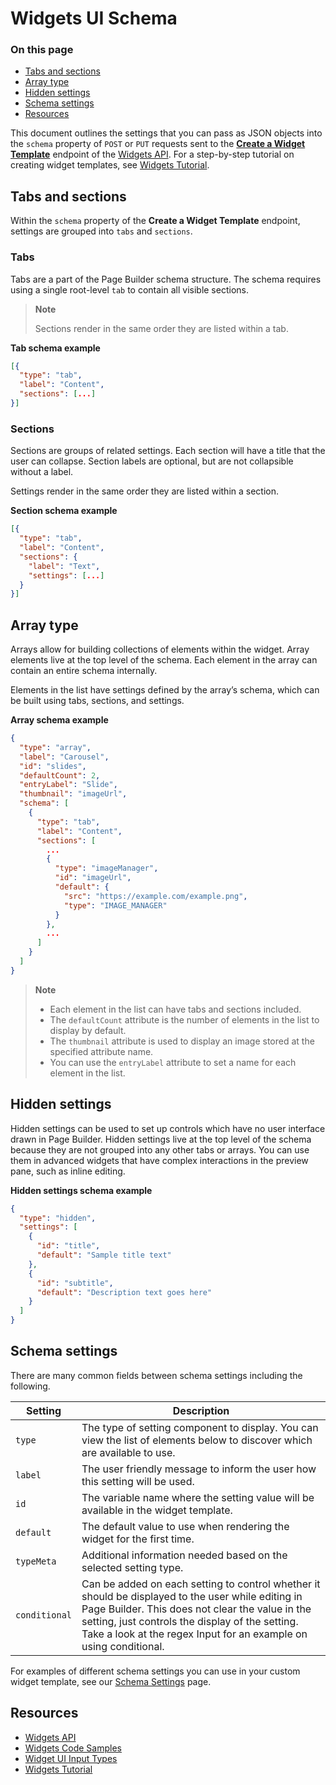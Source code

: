# Widgets UI Schema

<div class="otp" id="no-index">

### On this page
- [Tabs and sections](#tabs-and-sections)
- [Array type](#array-type)
- [Hidden settings](#hidden-settings)
- [Schema settings](#schema-settings)
- [Resources](#resources)

</div>

This document outlines the settings that you can pass as JSON objects into the `schema` property of `POST` or `PUT` requests sent to the [**Create a Widget Template**](https://developer.bigcommerce.com/api-reference/store-management/widgets/widget-template/createwidgettemplate) endpoint of the [Widgets API](https://developer.bigcommerce.com/api-docs/store-management/widgets/overview). For a step-by-step tutorial on creating widget templates, see [Widgets Tutorial](https://developer.bigcommerce.com/api-docs/store-management/widgets/tutorial). 

## Tabs and sections
Within the `schema` property of the **Create a Widget Template** endpoint, settings are grouped into `tabs` and `sections`.

### Tabs
Tabs are a part of the Page Builder schema structure. The schema requires using a single root-level `tab` to contain all visible sections.

>**Note**
>
>Sections render in the same order they are listed within a tab.

**Tab schema example**
```json
[{
  "type": "tab",
  "label": "Content",
  "sections": [...]
}]
```

### Sections
Sections are groups of related settings. Each section will have a title that the user can collapse. Section labels are optional, but are not collapsible without a label.

Settings render in the same order they are listed within a section.

**Section schema example**
```json
[{
  "type": "tab",
  "label": "Content",
  "sections": {
    "label": "Text",
    "settings": [...]
  }
}]
```

## Array type
Arrays allow for building collections of elements within the widget. Array elements live at the top level of the schema. Each element in the array can contain an entire schema internally.

Elements in the list have settings defined by the array’s schema, which can be built using tabs, sections, and settings.

**Array schema example**
```json
{
  "type": "array",
  "label": "Carousel",
  "id": "slides",
  "defaultCount": 2,
  "entryLabel": "Slide",
  "thumbnail": "imageUrl",
  "schema": [
    {
      "type": "tab",
      "label": "Content",
      "sections": [
        ...
        {
          "type": "imageManager",
          "id": "imageUrl",
          "default": {
            "src": "https://example.com/example.png",
            "type": "IMAGE_MANAGER"
          }
        },
        ...
      ]
    }
  ]
}

```
>**Note**
>
>- Each element in the list can have tabs and sections included.
>- The `defaultCount` attribute is the number of elements in the list to display by default.
>- The `thumbnail` attribute is used to display an image stored at the specified attribute name.
>- You can use the `entryLabel` attribute to set a name for each element in the list.

## Hidden settings
Hidden settings can be used to set up controls which have no user interface drawn in Page Builder. Hidden settings live at the top level of the schema because they are not grouped into any other tabs or arrays. You can use them in advanced widgets that have complex interactions in the preview pane, such as inline editing.

**Hidden settings schema example**
```json
{
  "type": "hidden",
  "settings": [
    {
      "id": "title",
      "default": "Sample title text"
    },
    {
      "id": "subtitle",
      "default": "Description text goes here"
    }
  ]
}
```

## Schema settings
There are many common fields between schema settings including the following.

|Setting|Description|
|---|---|
|`type`|The type of setting component to display. You can view the list of elements below to discover which are available to use.|
|`label`|The user friendly message to inform the user how this setting will be used.|
|`id`|The variable name where the setting value will be available in the widget template.|
|`default`|The default value to use when rendering the widget for the first time.|
|`typeMeta`|Additional information needed based on the selected setting type.|
|`conditional`|Can be added on each setting to control whether it should be displayed to the user while editing in Page Builder. This does not clear the value in the setting, just controls the display of the setting. Take a look at the regex Input for an example on using conditional.|

For examples of different schema settings you can use in your custom widget template, see our [Schema Settings](https://developer.bigcommerce.com/stencil-docs/page-builder/schema-settings) page.

## Resources
- [Widgets API](https://developer.bigcommerce.com/api-docs/store-management/widgets/overview)
- [Widgets Code Samples](https://developer.bigcommerce.com/api-docs/storefront/widgets/widgets-code-samples)
- [Widget UI Input Types](https://developer.bigcommerce.com/stencil-docs/page-builder/schema-settings)
- [Widgets Tutorial](https://developer.bigcommerce.com/api-docs/store-management/widgets/tutorial)